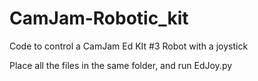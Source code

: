 # CamJam-Robotic_kit
Code to control a CamJam Ed KIt #3 Robot with a joystick

Place all the files in the same folder, and run EdJoy.py
